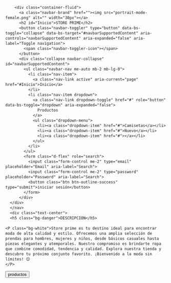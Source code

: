 <!doctype html>
<html lang="en">
  <head>
    <script src="script.js"></script>
    <meta charset="utf-8">
    <meta name="viewport" content="width=device-width, initial-scale=1">
    <title>MI PRIMER PAGÍNA</title>
    <link href="https://cdn.jsdelivr.net/npm/bootstrap@5.3.3/dist/css/bootstrap.min.css" rel="stylesheet" integrity="sha384-QWTKZyjpPEjISv5WaRU9OFeRpok6YctnYmDr5pNlyT2bRjXh0JMhjY6hW+ALEwIH" crossorigin="anonymous">
  </head>
  <body class="bg-dark">
    <nav class="navbar navbar-expand-lg bg-secondary">
      
        <div class="container-fluid">
          <a class="navbar-brand" href=""><img src="portrait-mode-female.png" alt="" width="30px"></a>
          <h2 id="Inicio">STORE PRIME</h2>
          <button class="navbar-toggler" type="button" data-bs-toggle="collapse" data-bs-target="#navbarSupportedContent" aria-controls="navbarSupportedContent" aria-expanded="false" aria-label="Toggle navigation">
            <span class="navbar-toggler-icon"></span>
          </button>
          <div class="collapse navbar-collapse" id="navbarSupportedContent">
            <ul class="navbar-nav me-auto mb-2 mb-lg-0">
              <li class="nav-item">
                <a class="nav-link active" aria-current="page" href="#Inicio">Inicio</a>
              </li>
              <li class="nav-item dropdown">
                <a class="nav-link dropdown-toggle" href="#" role="button" data-bs-toggle="dropdown" aria-expanded="false">
                  Productos
                </a>
                <ul class="dropdown-menu">
                  <li><a class="dropdown-item" href="#">Camisetas</a></li>
                  <li><a class="dropdown-item" href="#">Nuevo</a></li>
                  <li><a class="dropdown-item" href="#"></a></li>
                </ul>
              </li>
            </ul>
            <form class="d-flex" role="search">
              <input class="form-control me-2" type="email" placeholder="Email" aria-label="Search">
              <input class="form-control me-2" type="password" placeholder="Password" aria-label="Search">
              <button class="btn btn-outline-success" type="submit">iniciar sesión</button>
            </form>
          </div>
      </div>
      </nav>
      <div class="text-center">
      <h5 class="bg-danger">DESCRIPCION</h5>
      
    <P class="bg-white">Store prime es tu destino ideal para encontrar moda de alta calidad y estilo. Ofrecemos una amplia selección de prendas para hombres, mujeres y niños, desde básicos casuales hasta piezas elegantes y atemporales. Nuestro compromiso es brindarte ropa que combine comodidad, tendencia y calidad. Explora nuestra tienda y descubre tu próximo conjunto favorito. ¡Bienvenido a la moda sin límites! 😊
    </P>
  </div>
</div>
<div class="container-fluid">
  <div class="ro">
    <div class="col-12">
      <button class="btn btn-primary"><a href=""></a>productos</button>
    </div>
  </div>
    <script src="https://cdn.jsdelivr.net/npm/bootstrap@5.3.3/dist/js/bootstrap.bundle.min.js" integrity="sha384-YvpcrYf0tY3lHB60NNkmXc5s9fDVZLESaAA55NDzOxhy9GkcIdslK1eN7N6jIeHz" crossorigin="anonymous"></script>
    </body>
</html>
